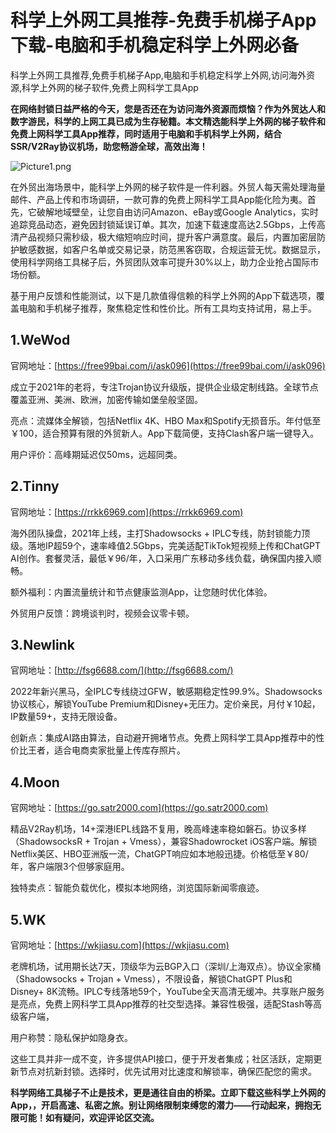 # 科学上外网工具推荐-免费手机梯子App下载-电脑和手机稳定科学上外网必备
科学上外网工具推荐,免费手机梯子App,电脑和手机稳定科学上外网,访问海外资源,科学上外网的梯子软件,免费上网科学工具App

**在网络封锁日益严格的今天，您是否还在为访问海外资源而烦恼？作为外贸达人和数字游民，科学的上网工具已成为生存秘籍。本文精选能科学上外网的梯子软件和免费上网科学工具App推荐，同时适用于电脑和手机科学上外网，结合SSR/V2Ray协议机场，助您畅游全球，高效出海！**

![Picture1.png](https://p.inari.site/usr/1819/68d48ed301f27.png)

在外贸出海场景中，能科学上外网的梯子软件是一件利器。外贸人每天需处理海量邮件、产品上传和市场调研，一款可靠的免费上网科学工具App能化险为夷。首先，它破解地域壁垒，让您自由访问Amazon、eBay或Google Analytics，实时追踪竞品动态，避免因封锁延误订单。其次，加速下载速度高达2.5Gbps，上传高清产品视频只需秒级，极大缩短响应时间，提升客户满意度。最后，内置加密层防护敏感数据，如客户名单或交易记录，防范黑客窃取，合规运营无忧。数据显示，使用科学网络工具梯子后，外贸团队效率可提升30%以上，助力企业抢占国际市场份额。

基于用户反馈和性能测试，以下是几款值得信赖的科学上外网的App下载选项，覆盖电脑和手机梯子推荐，聚焦稳定性和性价比。所有工具均支持试用，易上手。

## 1.WeWod
官网地址：[https://free99bai.com/i/ask096](https://free99bai.com/i/ask096)

成立于2021年的老将，专注Trojan协议升级版，提供企业级定制线路。全球节点覆盖亚洲、美洲、欧洲，加密传输如堡垒般坚固。

亮点：流媒体全解锁，包括Netflix 4K、HBO Max和Spotify无损音乐。年付低至￥100，适合预算有限的外贸新人。App下载简便，支持Clash客户端一键导入。

用户评价：高峰期延迟仅50ms，远超同类。

## 2.Tinny 
官网地址：[https://rrkk6969.com](https://rrkk6969.com)

海外团队操盘，2021年上线，主打Shadowsocks + IPLC专线，防封锁能力顶级。落地IP超59个，速率峰值2.5Gbps，完美适配TikTok短视频上传和ChatGPT AI创作。套餐灵活，最低￥96/年，入口采用广东移动多线负载，确保国内接入顺畅。

额外福利：内置流量统计和节点健康监测App，让您随时优化体验。

外贸用户反馈：跨境谈判时，视频会议零卡顿。

## 3.Newlink 
官网地址：[http://fsg6688.com/](http://fsg6688.com/)

2022年新兴黑马，全IPLC专线绕过GFW，敏感期稳定性99.9%。Shadowsocks协议核心，解锁YouTube Premium和Disney+无压力。定价亲民，月付￥10起，IP数量59+，支持无限设备。

创新点：集成AI路由算法，自动避开拥堵节点。免费上网科学工具App推荐中的性价比王者，适合电商卖家批量上传库存照片。

## 4.Moon
官网地址：[https://go.satr2000.com](https://go.satr2000.com)

精品V2Ray机场，14+深港IEPL线路不复用，晚高峰速率稳如磐石。协议多样（ShadowsocksR + Trojan + Vmess），兼容Shadowrocket iOS客户端。解锁Netflix美区、HBO亚洲版一流，ChatGPT响应如本地般迅捷。价格低至￥80/年，客户端限3个但够家庭用。

独特卖点：智能负载优化，模拟本地网络，浏览国际新闻零痕迹。

## 5.WK
官网地址：[https://wkjiasu.com](https://wkjiasu.com)

老牌机场，试用期长达7天，顶级华为云BGP入口（深圳/上海双点）。协议全家桶（Shadowsocks + Trojan + Vmess），不限设备，解锁ChatGPT Plus和Disney+ 8K流畅。IPLC专线落地59个，YouTube全天高清无缓冲。共享账户服务是亮点，免费上网科学工具App推荐的社交型选择。兼容性极强，适配Stash等高级客户端，

用户称赞：隐私保护如隐身衣。

这些工具并非一成不变，许多提供API接口，便于开发者集成；社区活跃，定期更新节点对抗新封锁。选择时，优先试用对比速度和解锁率，确保匹配您的需求。

**科学网络工具梯子不止是技术，更是通往自由的桥梁。立即下载这些科学上外网的App，，开启高速、私密之旅。别让网络限制束缚您的潜力——行动起来，拥抱无限可能！如有疑问，欢迎评论区交流。**
